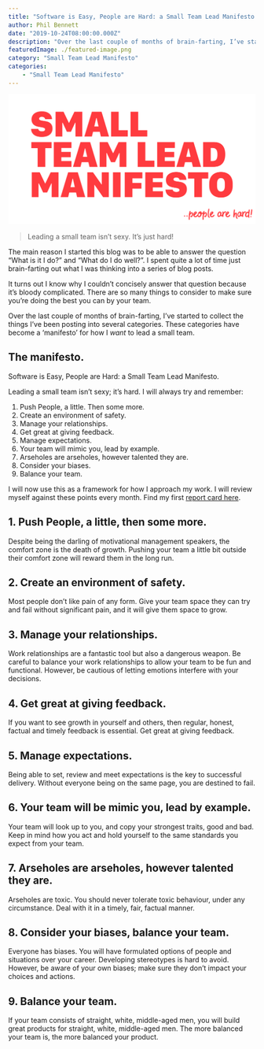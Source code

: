 ```yaml
---
title: "Software is Easy, People are Hard: a Small Team Lead Manifesto."
author: Phil Bennett
date: "2019-10-24T08:00:00.000Z"
description: "Over the last couple of months of brain-farting, I’ve started to collect the things I’ve been posting into several categories. These categories have become a ‘manifesto’ for how I *want* to lead a small team."
featuredImage: ./featured-image.png
category: "Small Team Lead Manifesto"
categories: 
    - "Small Team Lead Manifesto" 
---
```


![Small Team Lead Manifesto](./featured-image.png)

> Leading a small team isn’t sexy. It’s just hard!

The main reason I started this blog was to be able to answer the question “What is it I do?” and “What do I do well?”. I spent quite a lot of time just brain-farting out what I was thinking into a series of blog posts. 

It turns out I know why I couldn’t concisely answer that question because it’s bloody complicated. There are so many things to consider to make sure you’re doing the best you can by your team. 

Over the last couple of months of brain-farting, I’ve started to collect the things I’ve been posting into several categories. These categories have become a ‘manifesto’ for how I *want* to lead a small team. 

## The manifesto.
Software is Easy, People are Hard: a Small Team Lead Manifesto.

Leading a small team isn’t sexy; it’s hard. I will always try and remember:

1. Push People, a little. Then some more.
2. Create an environment of safety.
3. Manage your relationships.
4. Get great at giving feedback.
5. Manage expectations.
6. Your team will mimic you, lead by example.
7. Arseholes are arseholes, however talented they are.
8. Consider your biases.
9. Balance your team.

I will now use this as a framework for how I approach my work. I will review myself against these points every month. Find my first [report card here](/manifesto-score-card-october-2019/). 

## 1. Push People, a little, then some more. 
Despite being the darling of motivational management speakers, the comfort zone is the death of growth. Pushing your team a little bit outside their comfort zone will reward them in the long run.

## 2. Create an environment of safety.
Most people don’t like pain of any form. Give your team space they can try and fail without significant pain, and it will give them space to grow. 

## 3. Manage your relationships.
Work relationships are a fantastic tool but also a dangerous weapon. Be careful to balance your work relationships to allow your team to be fun and functional. However, be cautious of letting emotions interfere with your decisions. 

## 4. Get great at giving feedback. 
If you want to see growth in yourself and others, then regular, honest, factual and timely feedback is essential. Get great at giving feedback.

## 5. Manage expectations.
Being able to set, review and meet expectations is the key to successful delivery. Without everyone being on the same page, you are destined to fail. 

## 6. Your team will be mimic you, lead by example.
Your team will look up to you, and copy your strongest traits, good and bad. Keep in mind how you act and hold yourself to the same standards you expect from your team. 

## 7. Arseholes are arseholes, however talented they are.
Arseholes are toxic. You should never tolerate toxic behaviour, under any circumstance. Deal with it in a timely, fair, factual manner. 

## 8. Consider your biases, balance your team.
Everyone has biases. You will have formulated options of people and situations over your career. Developing stereotypes is hard to avoid. However, be aware of your own biases; make sure they don’t impact your choices and actions.  

## 9. Balance your team.
If your team consists of straight, white, middle-aged men, you will build great products for straight, white, middle-aged men. The more balanced your team is, the more balanced your product. 